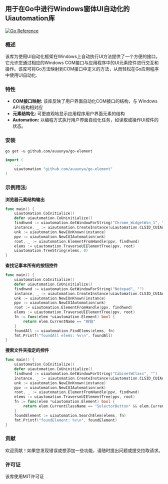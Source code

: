 ## 用于在Go中进行Windows窗体UI自动化的Uiautomation库
[![Go Reference](https://pkg.go.dev/badge/github.com/auuunya/go-element.svg)](https://pkg.go.dev/github.com/auuunya/go-element)

### 概述
该库为使用UI自动化框架在Windows上自动执行UI方法提供了一个方便的接口。它允许您通过相应的Windows COM接口与应用程序中的UI元素控件进行交互和操作。该库可将Go方法映射到COM接口中定义的方法，从而轻松在Go应用程序中使用UI自动化.

### 特性
- **COM接口映射:** 该库反映了用户界面自动化COM接口的结构，与 Windows API 结构相对应
- **元素结构化:** 可更直观地显示应用程序用户界面元素的结构
- **Automation:** 以编程方式执行用户界面自动化任务，如读取或操作UI控件的状态。

### 安装
```shell
go get -u github.com/auuunya/go-element
```
```go
import (
    ...
    uiautomation "github.com/auuunya/go-element"
)
```

### 示例用法:
**浏览器元素结构输出**
```go
func main() {
	uiautomation.CoInitialize()
	defer uiautomation.CoUninitialize()
	findhwnd := uiautomation.GetWindowForString("Chrome_WidgetWin_1", "")
	instance, _ := uiautomation.CreateInstance(uiautomation.CLSID_CUIAutomation, uiautomation.IID_IUIAutomation, uiautomation.CLSCTX_INPROC_SERVER|uiautomation.CLSCTX_LOCAL_SERVER|uiautomation.CLSCTX_REMOTE_SERVER)
	unk := uiautomation.NewIUnKnown(instance)
	ppv := uiautomation.NewIUIAutomation(unk)
	root, _ := uiautomation.ElementFromHandle(ppv, findhwnd)
	elems := uiautomation.TraverseUIElementTree(ppv, root)
	uiautomation.TreeString(elems, 0)
}
```

**查找记事本所有的按钮控件**
```go
func main() {
	uiautomation.CoInitialize()
	defer uiautomation.CoUninitialize()
	findhwnd := uiautomation.GetWindowForString("Notepad", "")
	instance, _ := uiautomation.CreateInstance(uiautomation.CLSID_CUIAutomation, uiautomation.IID_IUIAutomation, uiautomation.CLSCTX_INPROC_SERVER|uiautomation.CLSCTX_LOCAL_SERVER|uiautomation.CLSCTX_REMOTE_SERVER)
	unk := uiautomation.NewIUnKnown(instance)
	ppv := uiautomation.NewIUIAutomation(unk)
	root := uiautomation.ElementFromHandle(ppv, findhwnd)
	elems := uiautomation.TraverseUIElementTree(ppv, root)
	fn := func(elem *uiautomation.Element) bool {
		return elem.CurrentName == "按钮"
	}
    foundAll := uiautomation.FindElems(elems, fn)
    fmt.Printf("foundAll elems: %v\n", foundAll)
}
```
**搜索文件夹指定的控件**
```go
func main() {
	uiautomation.CoInitialize()
	defer uiautomation.CoUninitialize()
	findhwnd := uiautomation.GetWindowForString("CabinetWClass", "")
	instance, _ := uiautomation.CreateInstance(uiautomation.CLSID_CUIAutomation, uiautomation.IID_IUIAutomation, uiautomation.CLSCTX_INPROC_SERVER|uiautomation.CLSCTX_LOCAL_SERVER|uiautomation.CLSCTX_REMOTE_SERVER)
	unk := uiautomation.NewIUnKnown(instance)
	ppv := uiautomation.NewIUIAutomation(unk)
	root, _ := uiautomation.ElementFromHandle(ppv, findhwnd)
	elems := uiautomation.TraverseUIElementTree(ppv, root)
	fn := func(elem *uiautomation.Element) bool {
		return elem.CurrentClassName == "SelectorButton" && elem.CurrentName == "详细信息"
	}
	foundElement := uiautomation.SearchElem(elems, fn)
	fmt.Printf("foundElement: %v\n", foundElement)
}
```

### 贡献
欢迎贡献！如果您发现错误或想添加一些功能，请随时提出问题或提交拉取请求。

### 许可证
该库使用MIT许可证